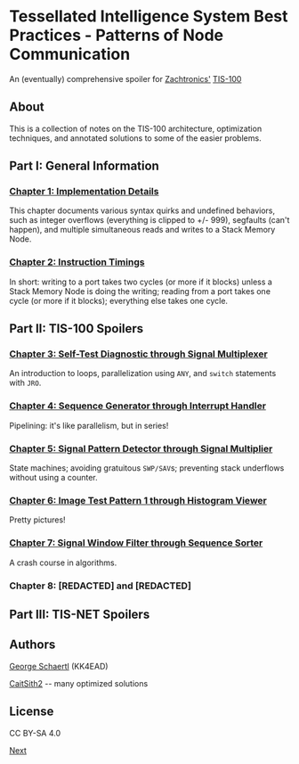 # Tessellated Intelligence System Best Practices - Patterns of Node Communication

An (eventually) comprehensive spoiler for [Zachtronics'](http://www.zachtronics.com/) [TIS-100](http://www.zachtronics.com/tis-100/)

## About

This is a collection of notes on the TIS-100 architecture, optimization techniques, and annotated solutions to some of the easier problems.

## Part I: General Information

### [Chapter 1: Implementation Details](chapter01.md)

This chapter documents various syntax quirks and undefined behaviors, such as integer overflows (everything is clipped to +/- 999), segfaults (can't happen), and multiple simultaneous reads and writes to a Stack Memory Node.

### [Chapter 2: Instruction Timings](chapter02.md)

In short: writing to a port takes two cycles (or more if it blocks) unless a Stack Memory Node is doing the writing; reading from a port takes one cycle (or more if it blocks); everything else takes one cycle.

## Part II: TIS-100 Spoilers

### [Chapter 3: Self-Test Diagnostic through Signal Multiplexer](chapter03.md)

An introduction to loops, parallelization using `ANY`, and `switch` statements with `JRO`.

### [Chapter 4: Sequence Generator through Interrupt Handler](chapter04.md)

Pipelining: it's like parallelism, but in series!

### [Chapter 5: Signal Pattern Detector through Signal Multiplier](chapter05.md)

State machines; avoiding gratuitous `SWP/SAV`s; preventing stack underflows without using a counter.

### [Chapter 6: Image Test Pattern 1 through Histogram Viewer](chapter06.md)

Pretty pictures!

### [Chapter 7: Signal Window Filter through Sequence Sorter](chapter07.md)

A crash course in algorithms.

### Chapter 8: [REDACTED] and [REDACTED]

## Part III: TIS-NET Spoilers

## Authors

[George Schaertl](https://github.com/kk4ead) (KK4EAD)

[CaitSith2](https://github.com/CaitSith2) -- many optimized solutions

## License

CC BY-SA 4.0

[Next](chapter01.md)
